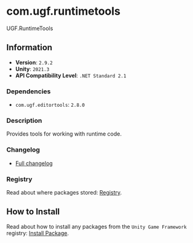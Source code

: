 # com.ugf.runtimetools

UGF.RuntimeTools

## Information

- **Version**: `2.9.2`
- **Unity**: `2021.3`
- **API Compatibility Level**: `.NET Standard 2.1`

### Dependencies

- `com.ugf.editortools`: `2.8.0`


### Description

Provides tools for working with runtime code.

### Changelog

- [Full changelog](changelog.md)

### Registry

Read about where packages stored: [Registry](https://github.com/unity-game-framework/organization/blob/main/docs/registry.md).

## How to Install

Read about how to install any packages from the `Unity Game Framework` registry: [Install Package](https://github.com/unity-game-framework/organization/blob/main/docs/install-packages.md).
